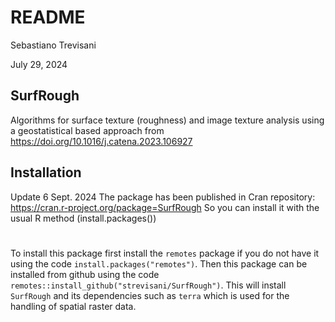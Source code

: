 README
================
Sebastiano Trevisani



July 29, 2024

## SurfRough

Algorithms for surface texture (roughness) and image texture analysis
using a geostatistical based approach from https://doi.org/10.1016/j.catena.2023.106927

## Installation
Update 6 Sept. 2024
The package has been published in Cran repository: https://cran.r-project.org/package=SurfRough
So you can install it with the usual R method (install.packages())


#
To install this package first install the `remotes` package if you do
not have it using the code `install.packages("remotes")`. Then this
package can be installed from github using the code
`remotes::install_github("strevisani/SurfRough")`. This will install
`SurfRough` and its dependencies such as `terra` which is used for the
handling of spatial raster data.
